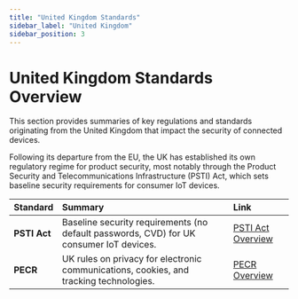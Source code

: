 ```yaml
---
title: "United Kingdom Standards"
sidebar_label: "United Kingdom"
sidebar_position: 3
---
```


# United Kingdom Standards Overview

This section provides summaries of key regulations and standards originating from the United Kingdom that impact the security of connected devices.

Following its departure from the EU, the UK has established its own regulatory regime for product security, most notably through the Product Security and Telecommunications Infrastructure (PSTI) Act, which sets baseline security requirements for consumer IoT devices.

| Standard | Summary | Link |
| :--- | :--- | :--- |
| **PSTI Act** | Baseline security requirements (no default passwords, CVD) for UK consumer IoT devices. | [PSTI Act Overview](./psti-overview.md) |
| **PECR** | UK rules on privacy for electronic communications, cookies, and tracking technologies. | [PECR Overview](./pecr-overview.md) | 